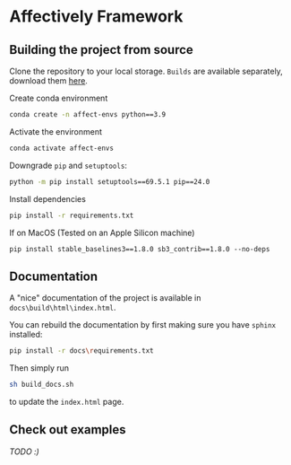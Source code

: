 # Affectively Framework

## Building the project from source
Clone the repository to your local storage. `Builds` are available separately, download them [here](https://drive.google.com/file/d/1hoNjlVUj9Yh7vacSjnwM7_iaXFChlK1d/view?usp=sharing).

Create conda environment
```bash
conda create -n affect-envs python==3.9
```
Activate the environment
```bash
conda activate affect-envs
```
Downgrade `pip` and `setuptools`:
```bash
python -m pip install setuptools==69.5.1 pip==24.0
```
Install dependencies
```bash
pip install -r requirements.txt
```

If on MacOS (Tested on an Apple Silicon machine)
```
pip install stable_baselines3==1.8.0 sb3_contrib==1.8.0 --no-deps
```

## Documentation
A "nice" documentation of the project is available in `docs\build\html\index.html`.

You can rebuild the documentation by first making sure you have `sphinx` installed:
```bash
pip install -r docs\requirements.txt
```
Then simply run
```bash
sh build_docs.sh
```
to update the `index.html` page.

## Check out examples
_TODO :)_

